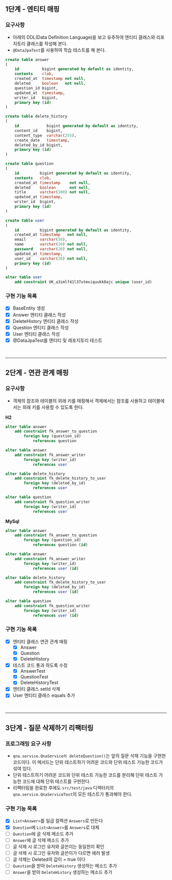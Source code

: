 ## 1단계 - 엔티티 매핑

### 요구사항

- 아래의 DDL(Data Definition Language)을 보고 유추하여 엔티티 클래스와 리포지토리 클래스를 작성해 본다.
- `@DataJpaTest`를 사용하여 학습 테스트를 해 본다.

```sql
create table answer
(
    id          bigint generated by default as identity,
    contents    clob,
    created_at  timestamp not null,
    deleted     boolean   not null,
    question_id bigint,
    updated_at  timestamp,
    writer_id   bigint,
    primary key (id)
)
```

```sql
create table delete_history
(
    id            bigint generated by default as identity,
    content_id    bigint,
    content_type  varchar(255),
    create_date   timestamp,
    deleted_by_id bigint,
    primary key (id)
)
```

```sql
create table question
(
    id         bigint generated by default as identity,
    contents   clob,
    created_at timestamp    not null,
    deleted    boolean      not null,
    title      varchar(100) not null,
    updated_at timestamp,
    writer_id  bigint,
    primary key (id)
)
```

```sql
create table user
(
    id         bigint generated by default as identity,
    created_at timestamp   not null,
    email      varchar(50),
    name       varchar(20) not null,
    password   varchar(20) not null,
    updated_at timestamp,
    user_id    varchar(20) not null,
    primary key (id)
)

alter table user
    add constraint UK_a3imlf41l37utmxiquukk8ajc unique (user_id)
```

### 구현 기능 목록
- [x] BaseEntity 생성
- [x] Answer 엔티티 클래스 작성
- [x] DeleteHistory 엔티티 클래스 작성
- [x] Question 엔티티 클래스 작성
- [x] User 엔티티 클래스 작성
- [x] @DataJpaTest를 엔티티 및 레포지토리 테스트

<br/>
<hr/>

## 2단계 - 연관 관계 매핑
### 요구사항
- 객체의 참조와 테이블의 외래 키를 매핑해서 객체에서는 참조를 사용하고 테이블에서는 외래 키를 사용할 수 있도록 한다.

**H2**
```sql
alter table answer
    add constraint fk_answer_to_question
        foreign key (question_id)
            references question

alter table answer
    add constraint fk_answer_writer
        foreign key (writer_id)
            references user

alter table delete_history
    add constraint fk_delete_history_to_user
        foreign key (deleted_by_id)
            references user

alter table question
    add constraint fk_question_writer
        foreign key (writer_id)
            references user
```

**MySql**
```sql
alter table answer
    add constraint fk_answer_to_question
        foreign key (question_id)
            references question (id)

alter table answer
    add constraint fk_answer_writer
        foreign key (writer_id)
            references user (id)

alter table delete_history
    add constraint fk_delete_history_to_user
        foreign key (deleted_by_id)
            references user (id)

alter table question
    add constraint fk_question_writer
        foreign key (writer_id)
            references user (id)
```

### 구현 기능 목록
- [x] 엔티티 클래스 연관 관계 매핑
  - [x] Answer
  - [x] Question
  - [x] DeleteHistory
- [x] 테스트 코드 통과 하도록 수정
  - [x] AnswerTest
  - [x] QuestionTest
  - [x] DeleteHistoryTest
- [x] 엔티티 클래스 setId 삭제
- [x] User 엔티티 클래스 equals 추가

<br/>
<hr/>

## 3단계 - 질문 삭제하기 리팩터링
### 프로그래밍 요구 사항
- `qna.service.QnaService의 deleteQuestion()`는 앞의 질문 삭제 기능을 구현한 코드이다. 이 메서드는 단위 테스트하기 어려운 코드와 단위 테스트 가능한 코드가 섞여 있다.
- 단위 테스트하기 어려운 코드와 단위 테스트 가능한 코드를 분리해 단위 테스트 가능한 코드에 대해 단위 테스트를 구현한다.
- 리팩터링을 완료한 후에도 `src/test/java` 디렉터리의 `qna.service.QnaServiceTest`의 모든 테스트가 통과해야 한다.

### 구현 기능 목록
- [x] `List<Answer>`를 일급 컬렉션 `Answers`로 만든다
- [x] `Question`에 `List<Answer>`를 `Answers`로 대체
- [ ] `Question`에 글 삭제 메소드 추가
- [ ] `Answer`에 글 삭제 메소드 추가
- [ ] 글 삭제 시 로그인 유저와 글쓴이는 동일한지 확인
- [ ] 글 삭제 시 로그인 유저와 글쓴이가 다르면 에러 발생
- [ ] 글 삭제는 Deleted의 값이 = true 이다
- [ ] `Question`을 받아 `DeleteHistory` 생성하는 메소드 추가
- [ ] `Answer`을 받아 `DeleteHistory` 생성하는 메소드 추가